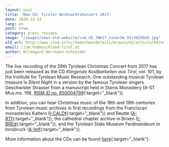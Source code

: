 ```yaml
---
layout: post
title: 'New CD: Tiroler Weihnachtskonzert 2017'
date: 2018-12-13
lang: en
post: true
category: press_reviews
image: "/images/news-old-website/csm_CD_TWK17_CoverSm_93c3829926.jpg"
old_url: http://www.rism.info//home/newsdetails/browse/62/article/64/new-cd-tiroler-weihnachtskonzert-2017.html
email: rism.hh@musikland-tirol.at
author: Hildegard Herrmann-Schneider
---
```



The live recording of the 29th Tyrolean Christmas Concert from 2017 has just been released as the CD _Klingende Kostbarkeiten aus Tirol_, vol. 101, by the Institute for Tyrolean Music Research. One outstanding musical Tyrolean treasure is _Silent Night_ in a version by the famous Tyrolean singers Geschwister Strasser from a manuscript held in Stams Monastery (A-ST Mus.ms. 198, [RISM ID no. 650004799](https://opac.rism.info/search?id=650004799&View=rism&Language=en){:target="_blank"}).

In addition, you can hear Christmas music of the 18th and 19th centuries from Tyrolean music archives in first recordings from the Franciscan monasteries Kaltern ([I-CALDf](https://opac.rism.info/search?View=rism&siglum=I-CALDf&Language=en){:target="_blank"}) and Reutte ([A-RTf](https://opac.rism.info/search?View=rism&siglum=A-RTf&Language=en){:target="_blank"}), the cathedral chapter archive in Brixen ([I-BREd](https://opac.rism.info/search?View=rism&siglum=I-BREd&Language=en){:target="_blank"}), and the Tyrolean State Museum Ferdinandeum in Innsbruck ([A-Imf](https://opac.rism.info/search?View=rism&siglum=A-Imf&Language=en){:target="_blank"}).

More information about the CDs can be found [here](http://cdeditionen.musikland-tirol.at/content/cd-editionen-2018/klingende-kostbarkeiten-aus-tirol-101.html){:target="_blank"}.



<script type="text/javascript">var switchTo5x=true;</script><script type="text/javascript" src="http://w.sharethis.com/button/buttons.js"></script><script type="text/javascript">stLight.options({publisher: "9b601438-1ce1-49d8-bfd7-9cff5df54c17", doNotHash: false, doNotCopy: false, hashAddressBar: false});</script>